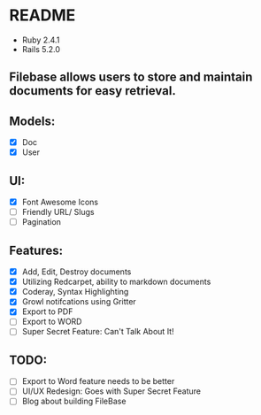 # README
+ Ruby 2.4.1
+ Rails 5.2.0

## Filebase allows users to store and maintain documents for easy retrieval.

## Models:
- [x] Doc
- [x] User

## UI:
- [x] Font Awesome Icons
- [ ] Friendly URL/ Slugs
- [ ] Pagination

## Features:
- [x] Add, Edit, Destroy documents
- [x] Utilizing Redcarpet, ability to markdown documents
- [x] Coderay, Syntax Highlighting
- [x] Growl notifcations using Gritter
- [x] Export to PDF
- [ ] Export to WORD
- [ ] Super Secret Feature: Can't Talk About It!

## TODO:
- [ ] Export to Word feature needs to be better
- [ ] UI/UX Redesign: Goes with Super Secret Feature
- [ ] Blog about building FileBase
